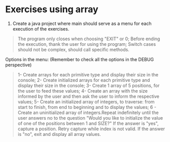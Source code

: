 # Exercises using array

1. Create a java project where main should serve as a menu for each execution of the exercises.

> The program only closes when choosing "EXIT" or 0;
> Before ending the execution, thank the user for using the program;
> Switch cases should not be complex, should call specific methods.
> <br>

Options in the menu:
(Remember to check all the options in the DEBUG perspective)

> 1- Create arrays for each primitive type and display their size in the console;
> 2- Create initialized arrays for each primitive type and display their size in the console;
> 3- Create 1 array of 5 positions, for the user to feed these values;
> 4- Create an array with the size informed by the user and then ask the user to inform the respective values;
> 5- Create an initialized array of integers, to traverse:
> from start to finish, from end to beginning and to display the values;
> 6 - Create an uninitialized array of integers.Repeat indefinitely until the user answers no to the question
> "Would you like to initialize the value of one of the positions between 1 and SIZE?"
> If the answer is "yes", capture a position. Retry capture while index is not valid. If the answer is "no", exit and display all array values.

